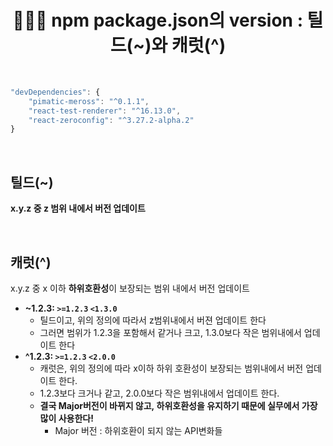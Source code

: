 # <div align="center">👩🏻‍💻 npm package.json의 version : 틸드(~)와 캐럿(^)</div>

<br>

```jsx
"devDependencies": {
	"pimatic-meross": "^0.1.1",
	"react-test-renderer": "^16.13.0",
	"react-zeroconfig": "^3.27.2-alpha.2"
}
```

<br>

## **틸드(~)**

**x.y.z 중 z 범위 내에서 버전 업데이트**

<br>

## **캐럿(^)**

x.y.z 중 x 이하 **하위호환성**이 보장되는 범위 내에서 버전 업데이트

- **~1.2.3: `>=1.2.3` `<1.3.0`**
  - 틸드이고, 위의 정의에 따라서 z범위내에서 버젼 업데이트 한다
  - 그러면 범위가 1.2.3을 포함해서 같거나 크고, 1.3.0보다 작은 범위내에서 업데이트 한다
- **^1.2.3: `>=1.2.3` `<2.0.0`**
  - 캐럿은, 위의 정의에 따라 x이하 하위 호환성이 보장되는 범위내에서 버전 업데이트 한다.
  - 1.2.3보다 크거나 같고, 2.0.0보다 작은 범위내에서 업데이트 한다.
  - **결국 Major버전이 바뀌지 않고, 하위호환성을 유지하기 때문에 실무에서 가장 많이 사용한다!**
    - Major 버전 : 하위호환이 되지 않는 API변화들
